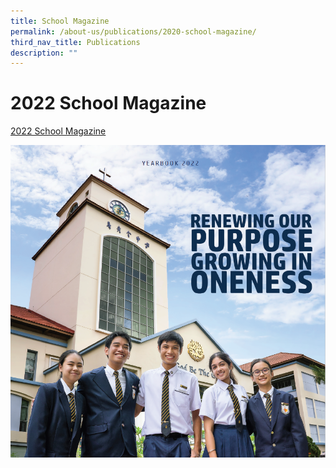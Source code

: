 ```yaml
---
title: School Magazine
permalink: /about-us/publications/2020-school-magazine/
third_nav_title: Publications
description: ""
---
```

# **2022 School Magazine**

[2022 School Magazine](https://for.edu.sg/phsschoolmag)

![](/images/schoolmag2022.png)